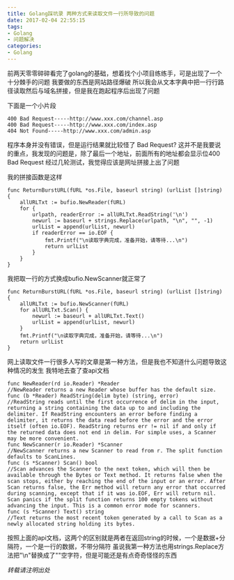 ```yaml
---
title: Golang踩坑录 两种方式来读取文件一行所导致的问题
date: 2017-02-04 22:55:15
tags: 
- Golang
- 问题解决
categories: 
- Golang
---
```


前两天零零碎碎看完了golang的基础，想着找个小项目练练手，可是出现了一个十分棘手的问题
我要做的东西是网站路径爆破
所以我会从文本字典中把一行行路径读取然后与域名拼接，但是我在跑起程序后出现了问题

<!--more-->

下面是一个小片段
```
400 Bad Request-----http://www.xxx.com/channel.asp
400 Bad Request-----http://www.xxx.com/index.asp
404 Not Found-----http://www.xxx.com/admin.asp
```
程序本身并没有错误，但是运行结果就比较怪了
Bad Request?
这并不是我要说的重点，我发现的问题是，除了最后一个地址，前面所有的地址都会显示位400 Bad Request
经过几轮测试，我觉得应该是网址拼接上出了问题

我的拼接函数是这样
```golang
func ReturnBurstURL(fURL *os.File, baseurl string) (urlList []string) {
	allURLTxt := bufio.NewReader(fURL)
	for {
		urlpath, readerError := allURLTxt.ReadString('\n')
		newurl := baseurl + strings.Replace(urlpath, "\n", "", -1)
		urlList = append(urlList, newurl)
		if readerError == io.EOF {
			fmt.Printf("\n读取字典完成，准备开始，请等待...\n")
			return urlList
		}
	}
}

```

我把取一行的方式换成bufio.NewScanner就正常了
```golang
func ReturnBurstURL(fURL *os.File, baseurl string) (urlList []string) {
	allURLTxt := bufio.NewScanner(fURL)
	for allURLTxt.Scan() {
		newurl := baseurl + allURLTxt.Text()
		urlList = append(urlList, newurl)
	}
	fmt.Printf("\n读取字典完成，准备开始，请等待...\n")
	return urlList
}
```

网上读取文件一行很多人写的文章是第一种方法，但是我也不知道什么问题导致这种情况的发生
我特地去查了查api文档
```golang
func NewReader(rd io.Reader) *Reader
//NewReader returns a new Reader whose buffer has the default size. 
func (b *Reader) ReadString(delim byte) (string, error)
//ReadString reads until the first occurrence of delim in the input, returning a string containing the data up to and including the delimiter. If ReadString encounters an error before finding a delimiter, it returns the data read before the error and the error itself (often io.EOF). ReadString returns err != nil if and only if the returned data does not end in delim. For simple uses, a Scanner may be more convenient. 
func NewScanner(r io.Reader) *Scanner
//NewScanner returns a new Scanner to read from r. The split function defaults to ScanLines. 
func (s *Scanner) Scan() bool
//Scan advances the Scanner to the next token, which will then be available through the Bytes or Text method. It returns false when the scan stops, either by reaching the end of the input or an error. After Scan returns false, the Err method will return any error that occurred during scanning, except that if it was io.EOF, Err will return nil. Scan panics if the split function returns 100 empty tokens without advancing the input. This is a common error mode for scanners. 
func (s *Scanner) Text() string
//Text returns the most recent token generated by a call to Scan as a newly allocated string holding its bytes. 
```
按照上面的api文档，这两个的区别就是两者在返回string的时候，一个是数据+分隔符，一个是一行的数据，不带分隔符
虽说我第一种方法也用strings.Replace方法把"\n"替换成了""空字符，但是可能还是有点奇奇怪怪的东西


*转载请注明出处*